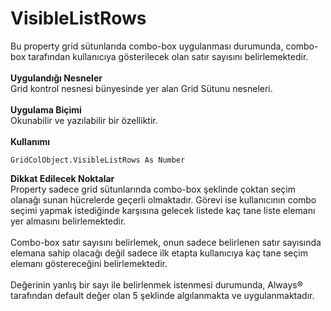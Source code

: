 # VisibleListRows

Bu property grid sütunlarıda combo-box uygulanması durumunda, combo-box tarafından kullanıcıya gösterilecek olan satır sayısını belirlemektedir.\
\
**Uygulandığı Nesneler**\
Grid kontrol nesnesi bünyesinde yer alan Grid Sütunu nesneleri.\
\
**Uygulama Biçimi**\
Okunabilir ve yazılabilir bir özelliktir.\
\
**Kullanımı**

```
GridColObject.VisibleListRows As Number
```

**Dikkat Edilecek Noktalar**\
Property sadece grid sütunlarında combo-box şeklinde çoktan seçim olanağı sunan hücrelerde geçerli olmaktadır. Görevi ise kullanıcının combo seçimi yapmak istediğinde karşısına gelecek listede kaç tane liste elemanı yer almasını belirlemektedir.\
\
Combo-box satır sayısını belirlemek, onun sadece belirlenen satır sayısında elemana sahip olacağı değil sadece ilk etapta kullanıcıya kaç tane seçim elemanı göstereceğini belirlemektedir.\
\
Değerinin yanlış bir sayı ile belirlenmek istenmesi durumunda, Always® tarafından default değer olan 5 şeklinde algılanmakta ve uygulanmaktadır.
